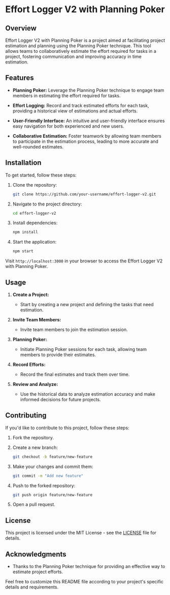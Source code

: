 # Effort Logger V2 with Planning Poker

## Overview

Effort Logger V2 with Planning Poker is a project aimed at facilitating project estimation and planning using the Planning Poker technique. This tool allows teams to collaboratively estimate the effort required for tasks in a project, fostering communication and improving accuracy in time estimation.

## Features

- **Planning Poker:** Leverage the Planning Poker technique to engage team members in estimating the effort required for tasks.
  
- **Effort Logging:** Record and track estimated efforts for each task, providing a historical view of estimations and actual efforts.

- **User-Friendly Interface:** An intuitive and user-friendly interface ensures easy navigation for both experienced and new users.

- **Collaborative Estimation:** Foster teamwork by allowing team members to participate in the estimation process, leading to more accurate and well-rounded estimates.

## Installation

To get started, follow these steps:

1. Clone the repository:

    ```bash
    git clone https://github.com/your-username/effort-logger-v2.git
    ```

2. Navigate to the project directory:

    ```bash
    cd effort-logger-v2
    ```

3. Install dependencies:

    ```bash
    npm install
    ```

4. Start the application:

    ```bash
    npm start
    ```

Visit `http://localhost:3000` in your browser to access the Effort Logger V2 with Planning Poker.

## Usage

1. **Create a Project:**
    - Start by creating a new project and defining the tasks that need estimation.

2. **Invite Team Members:**
    - Invite team members to join the estimation session.

3. **Planning Poker:**
    - Initiate Planning Poker sessions for each task, allowing team members to provide their estimates.

4. **Record Efforts:**
    - Record the final estimates and track them over time.

5. **Review and Analyze:**
    - Use the historical data to analyze estimation accuracy and make informed decisions for future projects.

## Contributing

If you'd like to contribute to this project, follow these steps:

1. Fork the repository.

2. Create a new branch:

    ```bash
    git checkout -b feature/new-feature
    ```

3. Make your changes and commit them:

    ```bash
    git commit -m "Add new feature"
    ```

4. Push to the forked repository:

    ```bash
    git push origin feature/new-feature
    ```

5. Open a pull request.

## License

This project is licensed under the MIT License - see the [LICENSE](LICENSE) file for details.

## Acknowledgments

- Thanks to the Planning Poker technique for providing an effective way to estimate project efforts.

Feel free to customize this README file according to your project's specific details and requirements.
